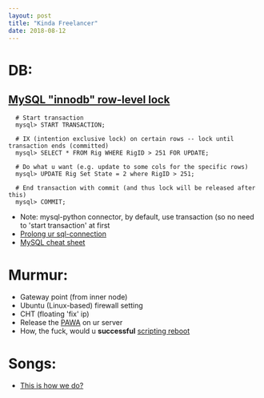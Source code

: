 ```yaml
---
layout: post
title: "Kinda Freelancer"
date: 2018-08-12
---
```

# DB:
## [MySQL "innodb" row-level lock](https://dev.mysql.com/doc/refman/5.5/en/innodb-locking.html)
```
  # Start transaction
  mysql> START TRANSACTION;

  # IX (intention exclusive lock) on certain rows -- lock until transaction ends (committed)
  mysql> SELECT * FROM Rig WHERE RigID > 251 FOR UPDATE;

  # Do what u want (e.g. update to some cols for the specific rows)
  mysql> UPDATE Rig Set State = 2 where RigID > 251;

  # End transaction with commit (and thus lock will be released after this)
  mysql> COMMIT;
```
- Note: mysql-python connector, by default, use transaction (so no need to 'start transaction' at first
- [Prolong ur sql-connection](https://www.digitalocean.com/community/questions/how-to-set-no-timeout-to-mysql)
- [MySQL cheat sheet](http://g2pc1.bu.edu/~qzpeng/manual/MySQL%20Commands.htm)

# Murmur:
- Gateway point (from inner node)
- Ubuntu (Linux-based) firewall setting
- CHT (floating 'fix' ip)
- Release the [PAWA](https://www.digitalocean.com/community/tutorials/how-to-set-up-a-firewall-with-ufw-on-ubuntu-16-04) on ur server
- How, the fuck, would u __successful__ [scripting reboot](https://unix.stackexchange.com/a/349558)

# Songs:
- [This is how we do?](https://www.youtube.com/watch?v=7RMQksXpQSk)
